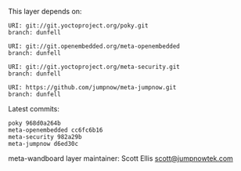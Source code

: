 This layer depends on:

    URI: git://git.yoctoproject.org/poky.git
    branch: dunfell

    URI: git://git.openembedded.org/meta-openembedded
    branch: dunfell

    URI: git://git.yoctoproject.org/meta-security.git
    branch: dunfell

    URI: https://github.com/jumpnow/meta-jumpnow.git
    branch: dunfell

Latest commits:

    poky 968d0a264b
    meta-openembedded cc6fc6b16
    meta-security 982a29b
    meta-jumpnow d6ed30c

meta-wandboard layer maintainer: Scott Ellis <scott@jumpnowtek.com>
